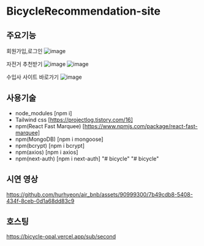 # BicycleRecommendation-site


## 주요기능
회원가입,로그인
![image](https://github.com/hurhyeon/air_bnb/assets/90999300/a6ffb8ff-0c41-4dee-a014-a827f0e93dc6)

자전거 추천받기
![image](https://github.com/hurhyeon/air_bnb/assets/90999300/0ff70d5f-3100-4d58-a840-89acf06581fb)
![image](https://github.com/hurhyeon/air_bnb/assets/90999300/d07e4656-a9bc-40c3-a74d-f818fbe3fb4c)

수입사 사이트 바로가기
![image](https://github.com/hurhyeon/air_bnb/assets/90999300/b5cbad39-8c02-4c23-9b9e-12318b236174)

## 사용기술

- node_modules [npm i]
- Tailwind css [https://projectlog.tistory.com/16]
- npm(React Fast Marquee) [https://www.npmjs.com/package/react-fast-marquee]
- npm(MongoDB) [npm i mongoose]
- npm(bcrypt) [npm i bcrypt]
- npm(axios) [npm i axios]
- npm(next-auth) [npm i next-auth]
"# bicycle" 
"# bicycle" 

## 시연 영상
https://github.com/hurhyeon/air_bnb/assets/90999300/7b49cdb8-5408-434f-8ceb-0d1a68dd83c9

## 호스팅
https://bicycle-opal.vercel.app/sub/second
